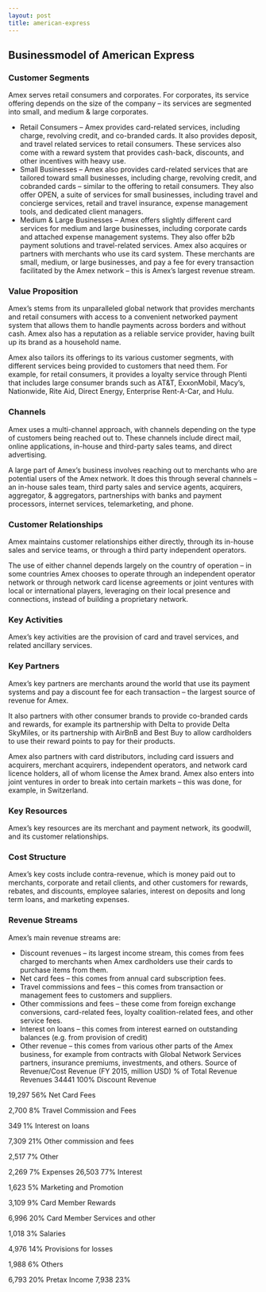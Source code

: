 ```yaml
---
layout: post
title: american-express
---
```


Businessmodel of American Express
----------------------------------

### Customer Segments

Amex serves retail consumers and corporates. For corporates, its service offering depends on the size of the company – its services are segmented into small, and medium & large corporates.

 * Retail Consumers – Amex provides card-related services, including charge, revolving credit, and co-branded cards. It also provides deposit, and travel related services to retail consumers. These services also come with a reward system that provides cash-back, discounts, and other incentives with heavy use.
* Small Businesses – Amex also provides card-related services that are tailored toward small businesses, including charge, revolving credit, and cobranded cards – similar to the offering to retail consumers. They also offer OPEN, a suite of services for small businesses, including travel and concierge services, retail and travel insurance, expense management tools, and dedicated client managers.
* Medium & Large Businesses – Amex offers slightly different card services for medium and large businesses, including corporate cards and attached expense management systems. They also offer b2b payment solutions and travel-related services.
 Amex also acquires or partners with merchants who use its card system. These merchants are small, medium, or large businesses, and pay a fee for every transaction facilitated by the Amex network – this is Amex’s largest revenue stream.

### Value Proposition

Amex’s stems from its unparalleled global network that provides merchants and retail consumers with access to a convenient networked payment system that allows them to handle payments across borders and without cash. Amex also has a reputation as a reliable service provider, having built up its brand as a household name.

Amex also tailors its offerings to its various customer segments, with different services being provided to customers that need them. For example, for retail consumers, it provides a loyalty service through Plenti that includes large consumer brands such as AT&T, ExxonMobil, Macy’s, Nationwide, Rite Aid, Direct Energy, Enterprise Rent-A-Car, and Hulu.

### Channels

Amex uses a multi-channel approach, with channels depending on the type of customers being reached out to. These channels include direct mail, online applications, in-house and third-party sales teams, and direct advertising.

A large part of Amex’s business involves reaching out to merchants who are potential users of the Amex network. It does this through several channels – an in-house sales team, third party sales and service agents, acquirers, aggregator, & aggregators, partnerships with banks and payment processors, internet services, telemarketing, and phone.

### Customer Relationships

Amex maintains customer relationships either directly, through its in-house sales and service teams, or through a third party independent operators.

The use of either channel depends largely on the country of operation – in some countries Amex chooses to operate through an independent operator network or through network card license agreements or joint ventures with local or international players, leveraging on their local presence and connections, instead of building a proprietary network.

### Key Activities

Amex’s key activities are the provision of card and travel services, and related ancillary services.

### Key Partners

Amex’s key partners are merchants around the world that use its payment systems and pay a discount fee for each transaction – the largest source of revenue for Amex.

It also partners with other consumer brands to provide co-branded cards and rewards, for example its partnership with Delta to provide Delta SkyMiles, or its partnership with AirBnB and Best Buy to allow cardholders to use their reward points to pay for their products.

Amex also partners with card distributors, including card issuers and acquirers, merchant acquirers, independent operators, and network card licence holders, all of whom license the Amex brand. Amex also enters into joint ventures in order to break into certain markets – this was done, for example, in Switzerland.

### Key Resources

Amex’s key resources are its merchant and payment network, its goodwill, and its customer relationships.

### Cost Structure

Amex’s key costs include contra-revenue, which is money paid out to merchants, corporate and retail clients, and other customers for rewards, rebates, and discounts, employee salaries, interest on deposits and long term loans, and marketing expenses.

### Revenue Streams

Amex’s main revenue streams are:

 * Discount revenues – its largest income stream, this comes from fees charged to merchants when Amex cardholders use their cards to purchase items from them.
* Net card fees – this comes from annual card subscription fees.
* Travel commissions and fees – this comes from transaction or management fees to customers and suppliers.
* Other commissions and fees – these come from foreign exchange conversions, card-related fees, loyalty coalition-related fees, and other service fees.
* Interest on loans – this comes from interest earned on outstanding balances (e.g. from provision of credit)
* Other revenue – this comes from various other parts of the Amex business, for example from contracts with Global Network Services partners, insurance premiums, investments, and others.
    Source of Revenue/Cost Revenue (FY 2015, million USD) % of Total Revenue   Revenues 34441 100%    Discount Revenue

 19,297 56%    Net Card Fees

 2,700 8%    Travel Commission and Fees

 349 1%    Interest on loans

 7,309 21%    Other commission and fees

 2,517 7%    Other

 2,269 7%   Expenses 26,503 77%    Interest

 1,623 5%    Marketing and Promotion

 3,109 9%    Card Member Rewards

 6,996 20%    Card Member Services and other

 1,018 3%    Salaries

 4,976 14%    Provisions for losses

 1,988 6%    Others

 6,793 20%   Pretax Income 7,938 23%
